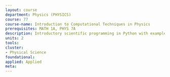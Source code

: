```yaml
---
layout: course 
department: Physics (PHYSICS)
course: 77
course-name: Introduction to Computational Techniques in Physics
prerequisites: MATH 1A, PHYS 7A
description: Introductory scientific programming in Python with examples from physics. Topics include - visualization, statistics and probability, regression, numerical integration, simulation, data modeling, function approximation, and algebraic systems. Recommended for freshman physics majors. 
units: 2
tools: 
cluster:
- Physical Science
foundational: 
applied: Applied
meta: 
---
```

